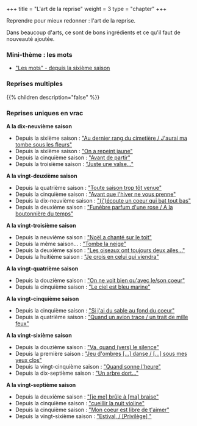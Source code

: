 +++
title = "L'art de la reprise"
weight = 3
type = "chapter"
+++

Reprendre pour mieux redonner : l'art de la reprise.

Dans beaucoup d'arts, ce sont de bons ingrédients et ce qu'il faut de nouveauté ajoutée.

### Mini-thème : les mots

  - ["Les mots" - depuis la sixième saison](../tags/les-mots/)

### Reprises multiples

{{% children description="false" %}}

### Reprises uniques en vrac

**A la dix-neuvième saison**
- Depuis la sixième saison : ["Au dernier rang du cimetière / J'aurai ma tombe sous les fleurs"](../seasons/19_dix_neuvieme_saison/au_dernier_jour)
- Depuis la sixième saison : ["On a repeint jaune"](../seasons/19_dix_neuvieme_saison/ce_temps_la)
- Depuis la cinquième saison : ["Avant de partir"](../seasons/19_dix_neuvieme_saison/cerisiers_du_printemps)
- Depuis la troisième saison : ["Juste une valse..."](../seasons/19_dix_neuvieme_saison/charme)

**A la vingt-deuxième saison**
- Depuis la quatrième saison : ["Toute saison trop tôt venue"](../seasons/22_vingt_deuxieme_saison/toute_saison)
- Depuis la cinquième saison : ["Avant que l'hiver ne vous prenne"](../seasons/22_vingt_deuxieme_saison/automne_serein)
- Depuis la dix-neuvième saison : ["(j')écoute un coeur qui bat tout bas"](../seasons/22_vingt_deuxieme_saison/vers_plus_d_amour)
- Depuis la deuxième saison : ["Funèbre parfum d'une rose / A la boutonnière du temps"](../seasons/22_vingt_deuxieme_saison/parfum_d_octobre)

**A la vingt-troisième saison**
- Depuis la neuvième saison : ["Noël a chanté sur le toit"](../seasons/23_vingt_troisieme_saison/noel_lumieres)
- Depuis la même saison... : ["Tombe la neige"](../seasons/23_vingt_troisieme_saison/tombe_la_neige)
- Depuis la deuxième saison : ["Les oiseaux ont toujours deux ailes..."](../seasons/23_vingt_troisieme_saison/reves_d_oiseaux)
- Depuis la huitième saison : ["Je crois en celui qui viendra"](../seasons/23_vingt_troisieme_saison/les_trois_ages_de_la_femme)

**A la vingt-quatrième saison**
- Depuis la douzième saison : ["On ne voit bien qu'avec le/son coeur"](../seasons/24_vingt_quatrieme_saison/l_amour_parfait)
- Depuis la cinquième saison : ["Le ciel est bleu marine"](../seasons/24_vingt_quatrieme_saison/naissance_de_l_aube)

**A la vingt-cinquième saison**
- Depuis la cinquième saison : ["Si j'ai du sable au fond du coeur"](../seasons/25_vingt_cinquieme_saison/grain_a_grain)
- Depuis la quatrième saison : ["Quand un avion trace / un trait de mille feux"](../seasons/25_vingt_cinquieme_saison/departs)

**A la vingt-sixième saison**
- Depuis la douzième saison : ["Va, quand (vers) le silence"](../seasons/26_vingt_sixieme_saison/va_dans_le_soir)
- Depuis la première saison : ["Jeu d'ombres [...] danse / [...] sous mes yeux clos"](../seasons/26_vingt_sixieme_saison/sieste_sur_l_herbe)
- Depuis la vingt-cinquième saison : ["Quand sonne l'heure"](../seasons/26_vingt_sixieme_saison/l_echo)
- Depuis la dix-septième saison : ["Un arbre dort..."](../seasons/26_vingt_sixieme_saison/quatre_soupirs)

**A la vingt-septième saison**
- Depuis la deuxième saison : ["[je me] brûle à [ma] braise"](../seasons/27_vingt_septieme_saison/si)
- Depuis la cinquième saison : ["cueillir la nuit violine"](../seasons/27_vingt_septieme_saison/la_nuit_violine)
- Depuis la cinquième saison : ["Mon coeur est libre de t'aimer"](../seasons/27_vingt_septieme_saison/reve_d_amour)
- Depuis la vingt-sixième saison : ["Estival, / [Privilège] "](../seasons/27_vingt_septieme_saison/dans_la_brise)